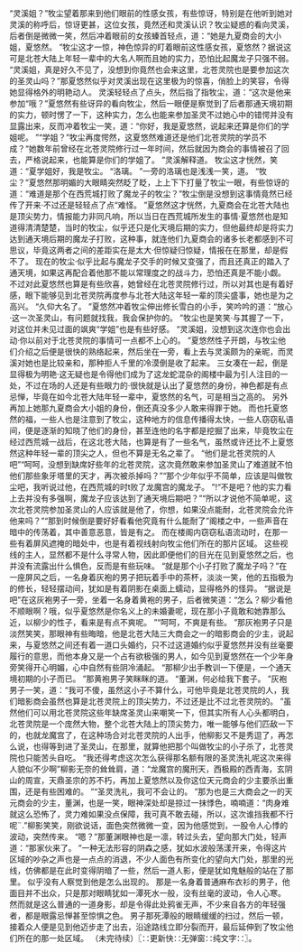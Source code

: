 “灵溪姐？”牧尘望着那来到他们眼前的性感女孩，有些惊讶，特别是在他听到她对灵溪的称呼后，惊讶更甚，这位女孩，竟然还和灵溪认识？牧尘疑惑的看向灵溪，后者倒是微微一笑，然后冲着眼前的女孩螓首轻点，道：“她是九夏商会的大小姐，夏悠然。
”牧尘这才一惊，神色惊异的盯着眼前这性感女孩，夏悠然？据说这可是北苍大陆上年轻一辈中的大名人啊而且她的实力，恐怕比起魔龙子只强不弱。
“灵溪姐，真是好久不见了，没想到你竟然也会来这里，北苍灵院也是要参加这次的圣灵山吗？”那夏悠然似乎对灵溪出现在这里极为的惊喜，俏脸上的笑容，令得她显得格外的明艳动人。
灵溪轻轻点了点头，然后指了指牧尘，道：“这次是他来参加“哦？”夏悠然有些讶异的看向牧尘，然后一眼便是察觉到了后者那通天境初期的实力，顿时愣了一下，这种实力，怎么也能来参加圣灵不过她心中的错愕并没有显露出来，反而冲着牧尘一笑，道：“你好，我是夏悠然，说起来还算是你们的学姐呢。
”“学姐？”牧尘再度愕然，这夏悠然难道还是他们北苍灵院的学员不成？“她数年前曾经在北苍灵院修行过一年时间，然后就因为商会的事情被召了回去，严格说起来，也能算是你们的学姐了。
”灵溪解释道。
牧尘这才恍然，笑道：“夏学姐好，我是牧尘。
“洛璃。
”一旁的洛璃也是浅浅一笑，道。
“牧尘？”夏悠然那明媚的大眼睛突然眨了眨，上上下下打量了牧尘一眼，有些惊讶的道：“难道是那个在西荒城打败了魔龙子的牧尘？”牧尘倒是没想到这事情竟然已经传了开来·不过还是轻轻点了点“难怪。
”夏悠然这才恍然，九夏商会在北苍大陆也是顶尖势力，情报能力非同凡响，所以当日在西荒城所发生的事情·夏悠然也是知道得清清楚楚，当时的牧尘，似乎还只是化天境后期的实力，但他最终却是将实力达到通天境后期的魔龙子打败，这种事，就连他们九夏商会的诸多长老都感到不可思议，毕竟这两者之间的差距实在是太大·但惊疑归惊疑，情报在在那里，却是假不了。
现在的牧尘·似乎比起与魔龙子交手的时候又变强了，而且还真正的踏入了通天境，如果这再配合着他那不能以常理度之的战斗力，恐怕还真是不能小觑。
不过对此夏悠然也算是有些欣喜，她曾经在北苍灵院修行过，所以对其也是有着好感，眼下能够见到北苍灵院再度参与北苍大陆这年轻一辈的顶尖盛事，她也是为之高兴。
“久仰大名了。
”夏悠然冲着牧尘伸出修长雪白的小手，笑吟吟的道：“放心·这一次圣灵山，有问题就找我，我会保护你的。
”牧尘也是笑笑·与其握了一下，对这位并未见过面的飒爽“学姐”也是有些好感。
“灵溪姐，没想到这次连你也会出动·你以前对于北苍灵院的事情可一点都不上心的。
”夏悠然性子开朗，与牧尘他们介绍之后便是很快的熟络起来，然后坐在一旁，看上去与灵溪颇为的亲昵，而灵溪对她也是比较亲和，那种拒人千里的冷漠倒是收了起来。
三女凑在一起，倒是显得极为明艳·这无疑也是令得他们成为了这龙蛇混杂的阁楼中最为引人注目的一处，不过在场的人还是有些眼力的·很快就是认出了夏悠然的身份，神色都是有点忌惮，毕竟在如今北苍大陆年轻一辈中，夏悠然的名气，可是相当之高的。
另外再加上她那九夏商会大小姐的身份，倒还真没多少人敢来得罪于她。
而也托夏悠然的福，一些人也是注意到了牧尘，这种地方的信息传播得太快，一些人窃窃私语间，便是逐渐的知晓了他们的身份，甚至连他的名字都是挖掘了出来，毕竟牧尘在经过西荒城一战后，在这北苍大陆，也算是有了一些名气，虽然或许还比不上夏悠然这种年轻一辈的顶尖之人，但也不算是无名之辈了。
“他们是北苍灵院的人吧”“呵呵，没想到缺席好些年的北苍灵院，这次竟然敢来参加圣灵山了难道就不怕他们那些象牙塔里的天才，再次被杀掉吗？”“那个少年似乎不简单，应该是叫做牧尘吧，我听说过他，在西荒城的时t败了龙魔宫的魔龙子。
”!“不是吧？他的实力看上去并没有多强啊，魔龙子应该达到了通天境后期吧？”“所以才说他不简单呢，这次北苍灵院参加圣灵山的人应该就是他了，你想，如果没点能耐，北苍灵院会允许他来吗？”“那到时候倒是要好好看看他究竟有什么能耐了”阁楼之中，一些声音在暗中的传荡着，其中善意恶意，皆是有之。
而在楼阁内窃窃私语流动时，在那一些有着屏风遮掩的暗处中，也是有着视线射向牧尘他们所在的那片区域。
这些视线的主人，显然都不是什么寻常人物，因此即便他们的目光在见到夏悠然之后，也并没有流露出什么惧色，反而是有些玩味。
“就是那个小子打败了魔龙子吗？”在一座屏风之后，一名身着灰袍的男子把玩着手中的茶杯，淡淡一笑，他的五指极为的修长，轻轻摆动间，犹如是有着阴影在桌面上蠕动，显得格外的怪异。
“据说是吧”在这灰袍男子一旁，坐着一名身着黄袍的男子，后者微笑道：“怎么？柳少看他不顺眼啊？哦，似乎夏悠然是你名义上的未婚妻呢，现在那小子竟敢和她靠那么近，以柳少的性子，看来是有点不爽呢。
”“呵呵，不爽是有些。
”那灰袍男子只是淡然笑笑，那眼神有些晦暗，他是北苍大陆三大商会之一的暗影商会的少主，说起来，与夏悠然之间还有着一道口头婚约，只不过这道婚约似乎夏悠然并没有丝毫要履行的意思，而他本身又是一个占有欲极强的男人，如今见到夏悠然在一个少年身旁笑得开心明媚，心中自然有些阴冷涌起。
“那柳少出手教训一下便是，一个通天境初期的小子而已。
”那黄袍男子笑眯眯的道。
“董渊，何必给我下套子。
”灰袍男子一笑，道：“我可不傻，虽然这小子不算什么，可他毕竟是北苍灵院的人，我们暗影商会虽然也算是北苍灵院上的顶尖势力，不过还是比不过北苍灵院的。
”虽然他们可以用北苍灵院这些年缺席圣灵山来嘲笑一下，但其实所有人心头都明白，北苍灵院是一个庞然大物，整个北苍大陆上的顶尖势力，唯一能够与他们匹敌一下的，也就龙魔宫了，在这种场合对北苍灵院的人出手，他柳影又不是秀逗了，再怎么说，也得等到进了圣灵山，在那里，就算他把那个叫做牧尘的小子杀了，北苍灵院也只能苦头自吃。
“我还得考虑这次怎么获得那名额有限的圣灵洗礼呢这次来得人貌似不少啊”柳影无奈的耸耸肩，道：“龙魔宫的魔刑天，西极殿的西青海，玄阴山的周宣，天鼎圣宗的苏不朽，再加上夏悠然以及你这位天元商会的少主要杀出重围，还是有些困难的。
”“圣灵洗礼，我可不会让的。
”那为也是三大商会之一的天元商会的少主，董渊，也是一笑，眼神深处却是掠过一抹悸色，喃喃道：“肉身难就这么恐怖了，灵力难如果没点保障，我可真不敢去碰，所以，这次谁挡我都不行呢¨.”柳影笑笑，刚欲说话，面色突然微微一变，因为他感觉到，一股令人心悸的波动，突然传来。
“嗯？”那董渊眼神也是一凛，转过头去，望向那大门处，轻声道：“那家伙来了。
”一种无法形容的阴森之感，犹如水波般荡漾开来，令得这片区域的吵杂之声也是一点点的消退，不少人面色有所变化的望向大门处，那里的光线，仿佛都是在此时变得阴暗了一些，然后一道人影，便是犹如鬼魅般的站在了那里。
似乎没有人察觉到他是怎么出现的。
那是一名身着普通麻布衣衫的男子，他面目并不出众，只是那对眼睛犹如一潭死水一般，没有丝毫的波动，令人心寒。
然而就是这么普通的一道身影，却是令得此处鸦雀无声，不少来自各方的年轻强者，都是眼露忌惮甚至惊惧之色。
男子那死潭般的眼睛缓缓的扫过，然后一顿，接着众人便是见到他迈步走了出去，沿途路线立即分裂而开，最后延伸到了牧尘他们所在的那一处区域。
（未完待续）〖∷更新快∷无弹窗∷纯文字∷〗。
